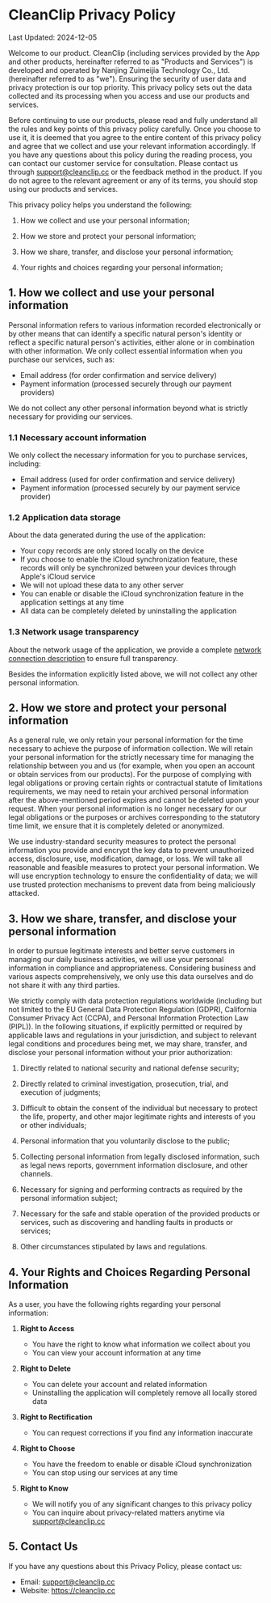 # CleanClip Privacy Policy
Last Updated: 2024-12-05

Welcome to our product. CleanClip (including services provided by the App and other products, hereinafter referred to as "Products and Services") is developed and operated by Nanjing Zuimeijia Technology Co., Ltd. (hereinafter referred to as "we"). Ensuring the security of user data and privacy protection is our top priority. This privacy policy sets out the data collected and its processing when you access and use our products and services.

Before continuing to use our products, please read and fully understand all the rules and key points of this privacy policy carefully. Once you choose to use it, it is deemed that you agree to the entire content of this privacy policy and agree that we collect and use your relevant information accordingly. If you have any questions about this policy during the reading process, you can contact our customer service for consultation. Please contact us through support@cleanclip.cc or the feedback method in the product. If you do not agree to the relevant agreement or any of its terms, you should stop using our products and services.

This privacy policy helps you understand the following:

1. How we collect and use your personal information;

2. How we store and protect your personal information;

3. How we share, transfer, and disclose your personal information;

4. Your rights and choices regarding your personal information;

## 1. How we collect and use your personal information
Personal information refers to various information recorded electronically or by other means that can identify a specific natural person's identity or reflect a specific natural person's activities, either alone or in combination with other information. We only collect essential information when you purchase our services, such as:

- Email address (for order confirmation and service delivery)
- Payment information (processed securely through our payment providers)

We do not collect any other personal information beyond what is strictly necessary for providing our services.

### 1.1 Necessary account information
We only collect the necessary information for you to purchase services, including:
- Email address (used for order confirmation and service delivery)
- Payment information (processed securely by our payment service provider)

### 1.2 Application data storage
About the data generated during the use of the application:
- Your copy records are only stored locally on the device
- If you choose to enable the iCloud synchronization feature, these records will only be synchronized between your devices through Apple's iCloud service
- We will not upload these data to any other server
- You can enable or disable the iCloud synchronization feature in the application settings at any time
- All data can be completely deleted by uninstalling the application

### 1.3 Network usage transparency
About the network usage of the application, we provide a complete [network connection description](./network-endpoints.md) to ensure full transparency.

Besides the information explicitly listed above, we will not collect any other personal information.

## 2. How we store and protect your personal information
As a general rule, we only retain your personal information for the time necessary to achieve the purpose of information collection. We will retain your personal information for the strictly necessary time for managing the relationship between you and us (for example, when you open an account or obtain services from our products). For the purpose of complying with legal obligations or proving certain rights or contractual statute of limitations requirements, we may need to retain your archived personal information after the above-mentioned period expires and cannot be deleted upon your request. When your personal information is no longer necessary for our legal obligations or the purposes or archives corresponding to the statutory time limit, we ensure that it is completely deleted or anonymized.

We use industry-standard security measures to protect the personal information you provide and encrypt the key data to prevent unauthorized access, disclosure, use, modification, damage, or loss. We will take all reasonable and feasible measures to protect your personal information. We will use encryption technology to ensure the confidentiality of data; we will use trusted protection mechanisms to prevent data from being maliciously attacked.

## 3. How we share, transfer, and disclose your personal information
In order to pursue legitimate interests and better serve customers in managing our daily business activities, we will use your personal information in compliance and appropriateness. Considering business and various aspects comprehensively, we only use this data ourselves and do not share it with any third parties.

We strictly comply with data protection regulations worldwide (including but not limited to the EU General Data Protection Regulation (GDPR), California Consumer Privacy Act (CCPA), and Personal Information Protection Law (PIPL)). In the following situations, if explicitly permitted or required by applicable laws and regulations in your jurisdiction, and subject to relevant legal conditions and procedures being met, we may share, transfer, and disclose your personal information without your prior authorization:

1. Directly related to national security and national defense security;

2. Directly related to criminal investigation, prosecution, trial, and execution of judgments;

3. Difficult to obtain the consent of the individual but necessary to protect the life, property, and other major legitimate rights and interests of you or other individuals;

4. Personal information that you voluntarily disclose to the public;

5. Collecting personal information from legally disclosed information, such as legal news reports, government information disclosure, and other channels.

6. Necessary for signing and performing contracts as required by the personal information subject;

7. Necessary for the safe and stable operation of the provided products or services, such as discovering and handling faults in products or services;

8. Other circumstances stipulated by laws and regulations.

## 4. Your Rights and Choices Regarding Personal Information

As a user, you have the following rights regarding your personal information:

1. **Right to Access**
   - You have the right to know what information we collect about you
   - You can view your account information at any time

2. **Right to Delete**
   - You can delete your account and related information
   - Uninstalling the application will completely remove all locally stored data

3. **Right to Rectification**
   - You can request corrections if you find any information inaccurate

4. **Right to Choose**
   - You have the freedom to enable or disable iCloud synchronization
   - You can stop using our services at any time

5. **Right to Know**
   - We will notify you of any significant changes to this privacy policy
   - You can inquire about privacy-related matters anytime via support@cleanclip.cc

## 5. Contact Us
If you have any questions about this Privacy Policy, please contact us:
- Email: support@cleanclip.cc
- Website: https://cleanclip.cc
